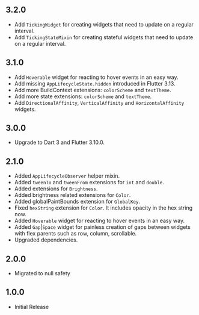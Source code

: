 ## 3.2.0

- Add `TickingWidget` for creating widgets that need to update on a regular interval.
- Add `TickingStateMixin` for creating stateful widgets that need to update on a regular interval.

## 3.1.0

- Add `Hoverable` widget for reacting to hover events in an easy way.
- Add missing `AppLifecycleState.hidden` introduced in Flutter 3.13.
- Add more BuildContext extensions: `colorScheme` and `textTheme`.
- Add more state extensions: `colorScheme` and `textTheme`.
- Add `DirectionalAffinity`, `VerticalAffinity` and `HorizontalAffinity` widgets.

## 3.0.0

- Upgrade to Dart 3 and Flutter 3.10.0.

## 2.1.0

- Added `AppLifecycleObserver` helper mixin.
- Added `tweenTo` and `tweenFrom` extensions for `int` and `double`.
- Added extensions for `Brightness`.
- Added brightness related extensions for `Color`.
- Added globalPaintBounds extension for `GlobalKey`.
- Fixed `hexString` extension for `Color`. It includes opacity in the hex string now.
- Added `Hoverable` widget for reacting to hover events in an easy way.
- Added `Gap`|`Space` widget for painless creation of gaps between widgets with flex parents such as row, column,
  scrollable.
- Upgraded dependencies.

## 2.0.0

- Migrated to null safety

## 1.0.0

- Initial Release
